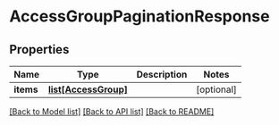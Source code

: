 # AccessGroupPaginationResponse

## Properties
Name | Type | Description | Notes
------------ | ------------- | ------------- | -------------
**items** | [**list[AccessGroup]**](AccessGroup.md) |  | [optional] 

[[Back to Model list]](../README.md#documentation-for-models) [[Back to API list]](../README.md#documentation-for-api-endpoints) [[Back to README]](../README.md)

